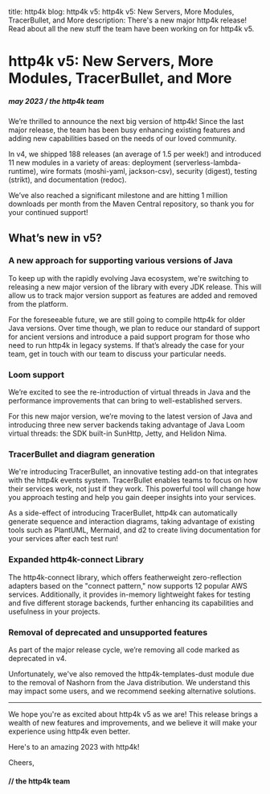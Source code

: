 title: http4k blog: http4k v5: http4k v5: New Servers, More Modules, TracerBullet, and More
description:  There's a new major http4k release! Read about all the new stuff the team have been working on for http4k v5.

#  http4k v5: New Servers, More Modules, TracerBullet, and More

##### may 2023 / the http4k team

We’re thrilled to announce the next big version of http4k! Since the last major release, the team has been busy enhancing existing features and adding new capabilities based on the needs of our loved community.

In v4, we shipped 188 releases (an average of 1.5 per week!) and introduced 11 new modules in a variety of areas: deployment (serverless-lambda-runtime), wire formats (moshi-yaml, jackson-csv), security (digest), testing (strikt), and documentation (redoc).

We’ve also reached a significant milestone and are hitting 1 million downloads per month from the Maven Central repository, so thank you for your continued support!

## What’s new in v5?


### A new approach for supporting various versions of Java

To keep up with the rapidly evolving Java ecosystem, we're switching to releasing a new major version of the library with every JDK release. This will allow us to track major version support as features are added and removed from the platform.

For the foreseeable future, we are still going to compile http4k for older Java versions. Over time though, we plan to reduce our standard of support for ancient versions and introduce a paid support program for those who need to run http4k in legacy systems. If that’s already the case for your team, get in touch with our team to discuss your particular needs.

### Loom support

We’re excited to see the re-introduction of virtual threads in Java and the performance improvements that can bring to well-established servers.

For this new major version, we’re moving to the latest version of Java and introducing three new server backends taking advantage of Java Loom virtual threads: the SDK built-in SunHttp, Jetty, and Helidon Nima.

### TracerBullet and diagram generation

We're introducing TracerBullet, an innovative testing add-on that integrates with the http4k events system. TracerBullet enables teams to focus on how their services work, not just if they work. This powerful tool will change how you approach testing and help you gain deeper insights into your services.

As a side-effect of introducing TracerBullet, http4k can automatically generate sequence and interaction diagrams, taking advantage of existing tools such as PlantUML, Mermaid, and d2 to create living documentation for your services after each test run!

### Expanded http4k-connect Library

The http4k-connect library, which offers featherweight zero-reflection adapters based on the "connect pattern," now supports 12 popular AWS services. Additionally, it provides in-memory lightweight fakes for testing and five different storage backends, further enhancing its capabilities and usefulness in your projects.

### Removal of deprecated and unsupported features

As part of the major release cycle, we’re removing all code marked as deprecated in v4.

Unfortunately, we've also removed the http4k-templates-dust module due to the removal of Nashorn from the Java distribution. We understand this may impact some users, and we recommend seeking alternative solutions.

<hr>
We hope you're as excited about http4k v5 as we are! This release brings a wealth of new features and improvements, and we believe it will make your experience using http4k even better.

Here's to an amazing 2023 with http4k!

Cheers,

#### // the http4k team

[http4k]: https://http4k.org
